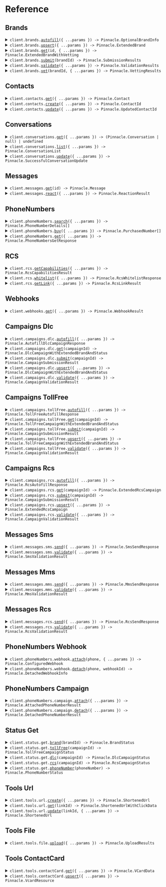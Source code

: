 # Reference

## Brands

<details><summary><code>client.brands.<a href="/src/api/resources/brands/client/Client.ts">autofill</a>({ ...params }) -> Pinnacle.OptionalBrandInfo</code></summary>
<dl>
<dd>

#### 📝 Description

<dl>
<dd>

<dl>
<dd>

Automatically populate brand information based on partial input data you provide.

</dd>
</dl>
</dd>
</dl>

#### 🔌 Usage

<dl>
<dd>

<dl>
<dd>

```typescript
await client.brands.autofill({
    additional_info: "A developer-friendly, compliant API for SMS, MMS, and RCS, built to scale real conversations.",
    name: "Pinnacle",
    options: {
        forceReload: true,
    },
    website: "https://www.pinnacle.sh",
});
```

</dd>
</dl>
</dd>
</dl>

#### ⚙️ Parameters

<dl>
<dd>

<dl>
<dd>

**request:** `Pinnacle.AutofillBrandParams`

</dd>
</dl>

<dl>
<dd>

**requestOptions:** `Brands.RequestOptions`

</dd>
</dl>
</dd>
</dl>

</dd>
</dl>
</details>

<details><summary><code>client.brands.<a href="/src/api/resources/brands/client/Client.ts">upsert</a>({ ...params }) -> Pinnacle.ExtendedBrand</code></summary>
<dl>
<dd>

#### 📝 Description

<dl>
<dd>

<dl>
<dd>

Create a new brand or update an existing brand by with the provided information.

</dd>
</dl>
</dd>
</dl>

#### 🔌 Usage

<dl>
<dd>

<dl>
<dd>

```typescript
await client.brands.upsert({
    address: "500 Folsom St, San Francisco, CA 94105",
    contact: {
        email: "michael.chen@trypinnacle.app",
        name: "Michael Chen",
        phone: "+14155551234",
        title: "Customer Support Representative",
    },
    dba: "Pinnacle RCS",
    description: "A developer-friendly, compliant API for SMS, MMS, and RCS, built to scale real conversations.",
    ein: "88-1234567",
    email: "founders@trypinnacle.app",
    id: 1,
    name: "Pinnacle",
    sector: "TECHNOLOGY",
    type: "PRIVATE_PROFIT",
    website: "https://www.pinnacle.sh",
});
```

</dd>
</dl>
</dd>
</dl>

#### ⚙️ Parameters

<dl>
<dd>

<dl>
<dd>

**request:** `Pinnacle.UpsertBrandParams`

</dd>
</dl>

<dl>
<dd>

**requestOptions:** `Brands.RequestOptions`

</dd>
</dl>
</dd>
</dl>

</dd>
</dl>
</details>

<details><summary><code>client.brands.<a href="/src/api/resources/brands/client/Client.ts">get</a>(id, { ...params }) -> Pinnacle.ExtendedBrandWithVetting</code></summary>
<dl>
<dd>

#### 📝 Description

<dl>
<dd>

<dl>
<dd>

Retrieve detailed information for a specific brand in your account by ID.

</dd>
</dl>
</dd>
</dl>

#### 🔌 Usage

<dl>
<dd>

<dl>
<dd>

```typescript
await client.brands.get(1);
```

</dd>
</dl>
</dd>
</dl>

#### ⚙️ Parameters

<dl>
<dd>

<dl>
<dd>

**id:** `number` — ID of an existing brand in your account that you want to retrieve.

</dd>
</dl>

<dl>
<dd>

**request:** `Pinnacle.BrandsGetRequest`

</dd>
</dl>

<dl>
<dd>

**requestOptions:** `Brands.RequestOptions`

</dd>
</dl>
</dd>
</dl>

</dd>
</dl>
</details>

<details><summary><code>client.brands.<a href="/src/api/resources/brands/client/Client.ts">submit</a>(brandId) -> Pinnacle.SubmissionResults</code></summary>
<dl>
<dd>

#### 📝 Description

<dl>
<dd>

<dl>
<dd>

Submit your brand for review and approval by the compliance team.

</dd>
</dl>
</dd>
</dl>

#### 🔌 Usage

<dl>
<dd>

<dl>
<dd>

```typescript
await client.brands.submit(1);
```

</dd>
</dl>
</dd>
</dl>

#### ⚙️ Parameters

<dl>
<dd>

<dl>
<dd>

**brandId:** `number`

The unique identifier of the brand you want to submit for review. <br>

Must correspond to an existing brand in your account that is ready for submission.

</dd>
</dl>

<dl>
<dd>

**requestOptions:** `Brands.RequestOptions`

</dd>
</dl>
</dd>
</dl>

</dd>
</dl>
</details>

<details><summary><code>client.brands.<a href="/src/api/resources/brands/client/Client.ts">validate</a>({ ...params }) -> Pinnacle.ValidationResults</code></summary>
<dl>
<dd>

#### 📝 Description

<dl>
<dd>

<dl>
<dd>

Validate your brand information for compliance and correctness before submission or storage.

</dd>
</dl>
</dd>
</dl>

#### 🔌 Usage

<dl>
<dd>

<dl>
<dd>

```typescript
await client.brands.validate({
    address: "500 Folsom St, San Francisco, CA 94105",
    contact: {
        email: "michael.chen@trypinnacle.app",
        name: "Michael Chen",
        phone: "+14155551234",
        title: "Customer Support Representative",
    },
    dba: "Pinnacle Messaging",
    description: "Pinnacle is an SMS, MMS, and RCS API for scaling conversations with customers you value.",
    ein: "88-1234567",
    email: "founders@trypinnacle.app",
    name: "Pinnacle",
    sector: "TECHNOLOGY",
    type: "PRIVATE_PROFIT",
    website: "https://www.pinnacle.sh",
});
```

</dd>
</dl>
</dd>
</dl>

#### ⚙️ Parameters

<dl>
<dd>

<dl>
<dd>

**request:** `Pinnacle.ValidateBrandParams`

</dd>
</dl>

<dl>
<dd>

**requestOptions:** `Brands.RequestOptions`

</dd>
</dl>
</dd>
</dl>

</dd>
</dl>
</details>

<details><summary><code>client.brands.<a href="/src/api/resources/brands/client/Client.ts">vet</a>(brandId, { ...params }) -> Pinnacle.VettingResults</code></summary>
<dl>
<dd>

#### 📝 Description

<dl>
<dd>

<dl>
<dd>

Submit a brand for external vetting verification to enhance your brand's trust score and improved message delivery rates.

</dd>
</dl>
</dd>
</dl>

#### 🔌 Usage

<dl>
<dd>

<dl>
<dd>

```typescript
await client.brands.vet(1, {});
```

</dd>
</dl>
</dd>
</dl>

#### ⚙️ Parameters

<dl>
<dd>

<dl>
<dd>

**brandId:** `number`

The unique identifier of the brand to vet. <br>

The brand must be already registered before it can be vetted.

</dd>
</dl>

<dl>
<dd>

**request:** `Pinnacle.VetBrandParams`

</dd>
</dl>

<dl>
<dd>

**requestOptions:** `Brands.RequestOptions`

</dd>
</dl>
</dd>
</dl>

</dd>
</dl>
</details>

## Contacts

<details><summary><code>client.contacts.<a href="/src/api/resources/contacts/client/Client.ts">get</a>({ ...params }) -> Pinnacle.Contact</code></summary>
<dl>
<dd>

#### 📝 Description

<dl>
<dd>

<dl>
<dd>

Retrieve contact information for a given number.

</dd>
</dl>
</dd>
</dl>

#### 🔌 Usage

<dl>
<dd>

<dl>
<dd>

```typescript
await client.contacts.get();
```

</dd>
</dl>
</dd>
</dl>

#### ⚙️ Parameters

<dl>
<dd>

<dl>
<dd>

**request:** `Pinnacle.ContactsGetRequest`

</dd>
</dl>

<dl>
<dd>

**requestOptions:** `Contacts.RequestOptions`

</dd>
</dl>
</dd>
</dl>

</dd>
</dl>
</details>

<details><summary><code>client.contacts.<a href="/src/api/resources/contacts/client/Client.ts">create</a>({ ...params }) -> Pinnacle.ContactId</code></summary>
<dl>
<dd>

#### 📝 Description

<dl>
<dd>

<dl>
<dd>

Create a new contact for a given phone number.

</dd>
</dl>
</dd>
</dl>

#### 🔌 Usage

<dl>
<dd>

<dl>
<dd>

```typescript
await client.contacts.create({
    phoneNumber: "phoneNumber",
});
```

</dd>
</dl>
</dd>
</dl>

#### ⚙️ Parameters

<dl>
<dd>

<dl>
<dd>

**request:** `Pinnacle.CreateContactParams`

</dd>
</dl>

<dl>
<dd>

**requestOptions:** `Contacts.RequestOptions`

</dd>
</dl>
</dd>
</dl>

</dd>
</dl>
</details>

<details><summary><code>client.contacts.<a href="/src/api/resources/contacts/client/Client.ts">update</a>({ ...params }) -> Pinnacle.UpdatedContactId</code></summary>
<dl>
<dd>

#### 📝 Description

<dl>
<dd>

<dl>
<dd>

Update an existing contact.

</dd>
</dl>
</dd>
</dl>

#### 🔌 Usage

<dl>
<dd>

<dl>
<dd>

```typescript
await client.contacts.update({
    description: "Retired",
    email: "alvaroopedtech@pinnacle.sh",
    name: "Retired Bestie",
    tags: ["friend"],
    id: 137,
});
```

</dd>
</dl>
</dd>
</dl>

#### ⚙️ Parameters

<dl>
<dd>

<dl>
<dd>

**request:** `Pinnacle.UpdateContactParams`

</dd>
</dl>

<dl>
<dd>

**requestOptions:** `Contacts.RequestOptions`

</dd>
</dl>
</dd>
</dl>

</dd>
</dl>
</details>

## Conversations

<details><summary><code>client.conversations.<a href="/src/api/resources/conversations/client/Client.ts">get</a>({ ...params }) -> (Pinnacle.Conversation | null) | undefined</code></summary>
<dl>
<dd>

#### 📝 Description

<dl>
<dd>

<dl>
<dd>

Fetch a specific conversation using either its unique identifier or by matching sender and recipient details.

</dd>
</dl>
</dd>
</dl>

#### 🔌 Usage

<dl>
<dd>

<dl>
<dd>

```typescript
await client.conversations.get({
    id: 1,
});
```

</dd>
</dl>
</dd>
</dl>

#### ⚙️ Parameters

<dl>
<dd>

<dl>
<dd>

**request:** `Pinnacle.GetConversationParams`

</dd>
</dl>

<dl>
<dd>

**requestOptions:** `Conversations.RequestOptions`

</dd>
</dl>
</dd>
</dl>

</dd>
</dl>
</details>

<details><summary><code>client.conversations.<a href="/src/api/resources/conversations/client/Client.ts">list</a>({ ...params }) -> Pinnacle.ConversationList</code></summary>
<dl>
<dd>

#### 📝 Description

<dl>
<dd>

<dl>
<dd>

Retrieves conversations by page with optional filtering based off provided parameters.

</dd>
</dl>
</dd>
</dl>

#### 🔌 Usage

<dl>
<dd>

<dl>
<dd>

```typescript
await client.conversations.list({
    brandId: 101,
    campaignId: 136,
    campaignType: "TOLL_FREE",
    pageIndex: 0,
    pageSize: 20,
    receiver: "+16509231662",
    sender: "+18445551234",
});
```

</dd>
</dl>
</dd>
</dl>

#### ⚙️ Parameters

<dl>
<dd>

<dl>
<dd>

**request:** `Pinnacle.ListConversationsParams`

</dd>
</dl>

<dl>
<dd>

**requestOptions:** `Conversations.RequestOptions`

</dd>
</dl>
</dd>
</dl>

</dd>
</dl>
</details>

<details><summary><code>client.conversations.<a href="/src/api/resources/conversations/client/Client.ts">update</a>({ ...params }) -> Pinnacle.SuccessfulConversationUpdate</code></summary>
<dl>
<dd>

#### 📝 Description

<dl>
<dd>

<dl>
<dd>

Update the notes associated with a specific conversation.

</dd>
</dl>
</dd>
</dl>

#### 🔌 Usage

<dl>
<dd>

<dl>
<dd>

```typescript
await client.conversations.update({
    id: 123,
    notes: "Follow-up completed. Customer satisfied with resolution.",
});
```

</dd>
</dl>
</dd>
</dl>

#### ⚙️ Parameters

<dl>
<dd>

<dl>
<dd>

**request:** `Pinnacle.UpdateConversationParams`

</dd>
</dl>

<dl>
<dd>

**requestOptions:** `Conversations.RequestOptions`

</dd>
</dl>
</dd>
</dl>

</dd>
</dl>
</details>

## Messages

<details><summary><code>client.messages.<a href="/src/api/resources/messages/client/Client.ts">get</a>(id) -> Pinnacle.Message</code></summary>
<dl>
<dd>

#### 📝 Description

<dl>
<dd>

<dl>
<dd>

Retrieve a previously sent message.

</dd>
</dl>
</dd>
</dl>

#### 🔌 Usage

<dl>
<dd>

<dl>
<dd>

```typescript
await client.messages.get(1240);
```

</dd>
</dl>
</dd>
</dl>

#### ⚙️ Parameters

<dl>
<dd>

<dl>
<dd>

**id:** `number` — Unique identifier of the message.

</dd>
</dl>

<dl>
<dd>

**requestOptions:** `Messages.RequestOptions`

</dd>
</dl>
</dd>
</dl>

</dd>
</dl>
</details>

<details><summary><code>client.messages.<a href="/src/api/resources/messages/client/Client.ts">react</a>({ ...params }) -> Pinnacle.ReactionResult</code></summary>
<dl>
<dd>

#### 📝 Description

<dl>
<dd>

<dl>
<dd>

Add or remove an emoji reaction to a previously sent message.

</dd>
</dl>
</dd>
</dl>

#### 🔌 Usage

<dl>
<dd>

<dl>
<dd>

```typescript
await client.messages.react({
    messageId: 1410,
    options: {
        force: true,
    },
    reaction: "\uD83D\uDC4D",
});
```

</dd>
</dl>
</dd>
</dl>

#### ⚙️ Parameters

<dl>
<dd>

<dl>
<dd>

**request:** `Pinnacle.ReactMessageParams`

</dd>
</dl>

<dl>
<dd>

**requestOptions:** `Messages.RequestOptions`

</dd>
</dl>
</dd>
</dl>

</dd>
</dl>
</details>

## PhoneNumbers

<details><summary><code>client.phoneNumbers.<a href="/src/api/resources/phoneNumbers/client/Client.ts">search</a>({ ...params }) -> Pinnacle.PhoneNumberDetails[]</code></summary>
<dl>
<dd>

#### 📝 Description

<dl>
<dd>

<dl>
<dd>

Search for available phone numbers that match your exact criteria.

</dd>
</dl>
</dd>
</dl>

#### 🔌 Usage

<dl>
<dd>

<dl>
<dd>

```typescript
await client.phoneNumbers.search({
    features: ["SMS", "MMS"],
    location: {
        city: "New York",
        nationalDestinationCode: "212",
    },
    number: {
        contains: "514",
        startsWith: "45",
    },
    options: {
        limit: 4,
    },
    type: ["LOCAL"],
});
```

</dd>
</dl>
</dd>
</dl>

#### ⚙️ Parameters

<dl>
<dd>

<dl>
<dd>

**request:** `Pinnacle.SearchPhoneNumberParams`

</dd>
</dl>

<dl>
<dd>

**requestOptions:** `PhoneNumbers.RequestOptions`

</dd>
</dl>
</dd>
</dl>

</dd>
</dl>
</details>

<details><summary><code>client.phoneNumbers.<a href="/src/api/resources/phoneNumbers/client/Client.ts">buy</a>({ ...params }) -> Pinnacle.PurchasedNumber[]</code></summary>
<dl>
<dd>

#### 📝 Description

<dl>
<dd>

<dl>
<dd>

Purchase one or more phone numbers found through the [search endpoint](./search). <br>

Billing uses your account credits and the numbers are ready for immediate use.

</dd>
</dl>
</dd>
</dl>

#### 🔌 Usage

<dl>
<dd>

<dl>
<dd>

```typescript
await client.phoneNumbers.buy({
    numbers: ["+18559491727"],
});
```

</dd>
</dl>
</dd>
</dl>

#### ⚙️ Parameters

<dl>
<dd>

<dl>
<dd>

**request:** `Pinnacle.BuyPhoneNumberParams`

</dd>
</dl>

<dl>
<dd>

**requestOptions:** `PhoneNumbers.RequestOptions`

</dd>
</dl>
</dd>
</dl>

</dd>
</dl>
</details>

<details><summary><code>client.phoneNumbers.<a href="/src/api/resources/phoneNumbers/client/Client.ts">get</a>({ ...params }) -> Pinnacle.PhoneNumbersGetResponse</code></summary>
<dl>
<dd>

#### 📝 Description

<dl>
<dd>

<dl>
<dd>

Retrieve information about any phone number.

</dd>
</dl>
</dd>
</dl>

#### 🔌 Usage

<dl>
<dd>

<dl>
<dd>

```typescript
await client.phoneNumbers.get({
    phone: "+11234567890",
    level: "advanced",
    options: {
        risk: true,
        enhanced_contact_info: {
            context: "This is my friend from JZ. He has done a lot in the crypto space.",
        },
    },
});
```

</dd>
</dl>
</dd>
</dl>

#### ⚙️ Parameters

<dl>
<dd>

<dl>
<dd>

**request:** `Pinnacle.RetrievePhoneNumberDetailsParams`

</dd>
</dl>

<dl>
<dd>

**requestOptions:** `PhoneNumbers.RequestOptions`

</dd>
</dl>
</dd>
</dl>

</dd>
</dl>
</details>

## RCS

<details><summary><code>client.rcs.<a href="/src/api/resources/rcs/client/Client.ts">getCapabilities</a>({ ...params }) -> Pinnacle.RcsCapabilitiesResult</code></summary>
<dl>
<dd>

#### 📝 Description

<dl>
<dd>

<dl>
<dd>

Check RCS capabilities for one or more phone numbers.

This endpoint allows you to verify which RCS features (cards, buttons, etc.) are supported
on specific phone numbers before sending RCS messages to them.

</dd>
</dl>
</dd>
</dl>

#### 🔌 Usage

<dl>
<dd>

<dl>
<dd>

```typescript
await client.rcs.getCapabilities({
    phoneNumbers: ["+12345678901", "+19876543210"],
});
```

</dd>
</dl>
</dd>
</dl>

#### ⚙️ Parameters

<dl>
<dd>

<dl>
<dd>

**request:** `Pinnacle.RcsCapabilitiesQuery`

</dd>
</dl>

<dl>
<dd>

**requestOptions:** `Rcs.RequestOptions`

</dd>
</dl>
</dd>
</dl>

</dd>
</dl>
</details>

<details><summary><code>client.rcs.<a href="/src/api/resources/rcs/client/Client.ts">whitelist</a>({ ...params }) -> Pinnacle.RcsWhitelistResponse</code></summary>
<dl>
<dd>

#### 📝 Description

<dl>
<dd>

<dl>
<dd>

Whitelist a phone number for testing with your test RCS agent.

## Overview

During development and testing, RCS agents can only send messages to whitelisted phone numbers.
Use this endpoint to add test devices to your agent's whitelist before sending test messages.

## Verification Process

After whitelisting a number, you'll need to complete verification:

1. Check the test device for an "RBM Tester Management" request
2. Accept the request on the device
3. Enter the 4-digit verification code in the Pinnacle dashboard at:
    ```
    https://app.pinnacle.sh/dashboard/brands/{brandId}?campaignId={campaignId}&campaignType=RCS
    ```

> **Important Notes**
>
> - **Testing only:** This is only required for test agents. Production agents can message any RCS-enabled number
> - **AT&T limitation:** Whitelisting may currently fail for AT&T numbers
> - **Verification required:** The whitelist request isn't complete until you verify the device.

</dd>
</dl>
</dd>
</dl>

#### 🔌 Usage

<dl>
<dd>

<dl>
<dd>

```typescript
await client.rcs.whitelist({
    agentId: "agent_XXXXXXXXXXXX",
    phoneNumber: "+12345678901",
});
```

</dd>
</dl>
</dd>
</dl>

#### ⚙️ Parameters

<dl>
<dd>

<dl>
<dd>

**request:** `Pinnacle.RcsWhitelistRequest`

</dd>
</dl>

<dl>
<dd>

**requestOptions:** `Rcs.RequestOptions`

</dd>
</dl>
</dd>
</dl>

</dd>
</dl>
</details>

<details><summary><code>client.rcs.<a href="/src/api/resources/rcs/client/Client.ts">getLink</a>({ ...params }) -> Pinnacle.RcsLinkResult</code></summary>
<dl>
<dd>

#### 📝 Description

<dl>
<dd>

<dl>
<dd>

Generate a link for initiating an RCS conversation with your agent.

Users can click these links to start conversations with your RCS agent directly
from websites, emails, or other applications.

</dd>
</dl>
</dd>
</dl>

#### 🔌 Usage

<dl>
<dd>

<dl>
<dd>

```typescript
await client.rcs.getLink({
    agentId: "agent_XXXXXXXXXXXX",
    testMode: false,
    phoneNumber: "+12345678901",
    body: "Hello, I need help with my order",
});
```

</dd>
</dl>
</dd>
</dl>

#### ⚙️ Parameters

<dl>
<dd>

<dl>
<dd>

**request:** `Pinnacle.RcsLinkRequest`

</dd>
</dl>

<dl>
<dd>

**requestOptions:** `Rcs.RequestOptions`

</dd>
</dl>
</dd>
</dl>

</dd>
</dl>
</details>

## Webhooks

<details><summary><code>client.webhooks.<a href="/src/api/resources/webhooks/client/Client.ts">get</a>({ ...params }) -> Pinnacle.WebhookResult</code></summary>
<dl>
<dd>

#### 📝 Description

<dl>
<dd>

<dl>
<dd>

Retrieve all webhook that are set up to receive events for specific URLs or phone numbers.

</dd>
</dl>
</dd>
</dl>

#### 🔌 Usage

<dl>
<dd>

<dl>
<dd>

```typescript
await client.webhooks.get({
    identifiers: [
        "https://www.pinnacle.sh/payment",
        "+14155678901",
        "https://www.pinnacle.sh/sms-callback",
        "+14153456659",
    ],
});
```

</dd>
</dl>
</dd>
</dl>

#### ⚙️ Parameters

<dl>
<dd>

<dl>
<dd>

**request:** `Pinnacle.GetWebhookParams`

</dd>
</dl>

<dl>
<dd>

**requestOptions:** `Webhooks.RequestOptions`

</dd>
</dl>
</dd>
</dl>

</dd>
</dl>
</details>

## Campaigns Dlc

<details><summary><code>client.campaigns.dlc.<a href="/src/api/resources/campaigns/resources/dlc/client/Client.ts">autofill</a>({ ...params }) -> Pinnacle.AutofillDlcCampaignResponse</code></summary>
<dl>
<dd>

#### 📝 Description

<dl>
<dd>

<dl>
<dd>

Generate campaign details based off existing campaign and the brand it's connected to.

</dd>
</dl>
</dd>
</dl>

#### 🔌 Usage

<dl>
<dd>

<dl>
<dd>

```typescript
await client.campaigns.dlc.autofill({
    additionalInfo: "Please autofill missing DLC campaign fields using my brand profile",
    campaignId: 161,
});
```

</dd>
</dl>
</dd>
</dl>

#### ⚙️ Parameters

<dl>
<dd>

<dl>
<dd>

**request:** `Pinnacle.AutofillCampaignParams`

</dd>
</dl>

<dl>
<dd>

**requestOptions:** `Dlc.RequestOptions`

</dd>
</dl>
</dd>
</dl>

</dd>
</dl>
</details>

<details><summary><code>client.campaigns.dlc.<a href="/src/api/resources/campaigns/resources/dlc/client/Client.ts">get</a>(campaignId) -> Pinnacle.DlcCampaignWithExtendedBrandAndStatus</code></summary>
<dl>
<dd>

#### 📝 Description

<dl>
<dd>

<dl>
<dd>

Retrieve 10DLC campaign.

</dd>
</dl>
</dd>
</dl>

#### 🔌 Usage

<dl>
<dd>

<dl>
<dd>

```typescript
await client.campaigns.dlc.get(28);
```

</dd>
</dl>
</dd>
</dl>

#### ⚙️ Parameters

<dl>
<dd>

<dl>
<dd>

**campaignId:** `number` — Unique identifier of the 10DLC campaign.

</dd>
</dl>

<dl>
<dd>

**requestOptions:** `Dlc.RequestOptions`

</dd>
</dl>
</dd>
</dl>

</dd>
</dl>
</details>

<details><summary><code>client.campaigns.dlc.<a href="/src/api/resources/campaigns/resources/dlc/client/Client.ts">submit</a>(campaignId) -> Pinnacle.CampaignSubmissionResult</code></summary>
<dl>
<dd>

#### 📝 Description

<dl>
<dd>

<dl>
<dd>

Submit your 10DLC campaign for approval and activation with carriers.

</dd>
</dl>
</dd>
</dl>

#### 🔌 Usage

<dl>
<dd>

<dl>
<dd>

```typescript
await client.campaigns.dlc.submit(161);
```

</dd>
</dl>
</dd>
</dl>

#### ⚙️ Parameters

<dl>
<dd>

<dl>
<dd>

**campaignId:** `number` — Unique identifier of the 10DLC campaign to submit.

</dd>
</dl>

<dl>
<dd>

**requestOptions:** `Dlc.RequestOptions`

</dd>
</dl>
</dd>
</dl>

</dd>
</dl>
</details>

<details><summary><code>client.campaigns.dlc.<a href="/src/api/resources/campaigns/resources/dlc/client/Client.ts">upsert</a>({ ...params }) -> Pinnacle.DlcCampaignWithExtendedBrandAndStatus</code></summary>
<dl>
<dd>

#### 📝 Description

<dl>
<dd>

<dl>
<dd>

Create a new 10DLC campaign or updates an existing one. <br>

Omit campaignId to create a campaign.

</dd>
</dl>
</dd>
</dl>

#### 🔌 Usage

<dl>
<dd>

<dl>
<dd>

```typescript
await client.campaigns.dlc.upsert({
    autoRenew: true,
    brand: 1,
    campaignId: 161,
    keywords: {
        HELP: {
            message: "Reply HELP for assistance, STOP to opt-out",
            values: ["HELP", "INFO", "SUPPORT"],
        },
        OPT_IN: {
            message: "Welcome! You're now subscribed to Pinnacle.",
            values: ["JOIN", "START", "SUBSCRIBE"],
        },
        OPT_OUT: {
            message: "You've been unsubscribed. Reply START to rejoin.",
            values: ["STOP", "QUIT", "UNSUBSCRIBE"],
        },
    },
    links: {
        privacyPolicy: "https://www.pinnacle.sh/privacy",
        termsOfService: "https://www.pinnacle.sh/terms",
    },
    messageFlow: "Customer initiates -> Automated response -> Agent follow-up if needed",
    name: "Account Notifications",
    options: {
        affiliateMarketing: false,
        ageGated: false,
        directLending: false,
        embeddedLink: "https://www.pinnacle.sh/example",
        embeddedPhone: false,
        numberPooling: false,
    },
    sampleMessages: ["Security alert: Unusual login detected from new device."],
    useCase: {
        sub: ["FRAUD_ALERT"],
        value: "ACCOUNT_NOTIFICATION",
    },
});
```

</dd>
</dl>
</dd>
</dl>

#### ⚙️ Parameters

<dl>
<dd>

<dl>
<dd>

**request:** `Pinnacle.campaigns.UpsertDlcCampaignParams`

</dd>
</dl>

<dl>
<dd>

**requestOptions:** `Dlc.RequestOptions`

</dd>
</dl>
</dd>
</dl>

</dd>
</dl>
</details>

<details><summary><code>client.campaigns.dlc.<a href="/src/api/resources/campaigns/resources/dlc/client/Client.ts">validate</a>({ ...params }) -> Pinnacle.CampaignValidationResult</code></summary>
<dl>
<dd>

#### 📝 Description

<dl>
<dd>

<dl>
<dd>

Validate your 10DLC campaign configuration against carrier requirements and compliance rules.

</dd>
</dl>
</dd>
</dl>

#### 🔌 Usage

<dl>
<dd>

<dl>
<dd>

```typescript
await client.campaigns.dlc.validate({
    additionalInfo: "Please validate this DLC campaign for 10DLC compliance",
    campaignId: 161,
});
```

</dd>
</dl>
</dd>
</dl>

#### ⚙️ Parameters

<dl>
<dd>

<dl>
<dd>

**request:** `Pinnacle.ValidateCampaignParams`

</dd>
</dl>

<dl>
<dd>

**requestOptions:** `Dlc.RequestOptions`

</dd>
</dl>
</dd>
</dl>

</dd>
</dl>
</details>

## Campaigns TollFree

<details><summary><code>client.campaigns.tollFree.<a href="/src/api/resources/campaigns/resources/tollFree/client/Client.ts">autofill</a>({ ...params }) -> Pinnacle.TollFreeAutofillResponse</code></summary>
<dl>
<dd>

#### 📝 Description

<dl>
<dd>

<dl>
<dd>

Generate campaign details based off existing campaign and the brand it's connected to.

</dd>
</dl>
</dd>
</dl>

#### 🔌 Usage

<dl>
<dd>

<dl>
<dd>

```typescript
await client.campaigns.tollFree.autofill({
    additionalInfo: "Please autofill missing DLC campaign fields using my brand profile",
    campaignId: 161,
});
```

</dd>
</dl>
</dd>
</dl>

#### ⚙️ Parameters

<dl>
<dd>

<dl>
<dd>

**request:** `Pinnacle.AutofillCampaignParams`

</dd>
</dl>

<dl>
<dd>

**requestOptions:** `TollFree.RequestOptions`

</dd>
</dl>
</dd>
</dl>

</dd>
</dl>
</details>

<details><summary><code>client.campaigns.tollFree.<a href="/src/api/resources/campaigns/resources/tollFree/client/Client.ts">get</a>(campaignId) -> Pinnacle.TollFreeCampaignWithExtendedBrandAndStatus</code></summary>
<dl>
<dd>

#### 📝 Description

<dl>
<dd>

<dl>
<dd>

Retrieve Toll-Free campaign.

</dd>
</dl>
</dd>
</dl>

#### 🔌 Usage

<dl>
<dd>

<dl>
<dd>

```typescript
await client.campaigns.tollFree.get(161);
```

</dd>
</dl>
</dd>
</dl>

#### ⚙️ Parameters

<dl>
<dd>

<dl>
<dd>

**campaignId:** `number` — Unique identifier of toll-free campaign.

</dd>
</dl>

<dl>
<dd>

**requestOptions:** `TollFree.RequestOptions`

</dd>
</dl>
</dd>
</dl>

</dd>
</dl>
</details>

<details><summary><code>client.campaigns.tollFree.<a href="/src/api/resources/campaigns/resources/tollFree/client/Client.ts">submit</a>(campaignId) -> Pinnacle.CampaignSubmissionResult</code></summary>
<dl>
<dd>

#### 📝 Description

<dl>
<dd>

<dl>
<dd>

Submit your toll-free campaign for approval and activation with carriers.

</dd>
</dl>
</dd>
</dl>

#### 🔌 Usage

<dl>
<dd>

<dl>
<dd>

```typescript
await client.campaigns.tollFree.submit(161);
```

</dd>
</dl>
</dd>
</dl>

#### ⚙️ Parameters

<dl>
<dd>

<dl>
<dd>

**campaignId:** `number` — Unique identifier of the toll-free campaign to submit.

</dd>
</dl>

<dl>
<dd>

**requestOptions:** `TollFree.RequestOptions`

</dd>
</dl>
</dd>
</dl>

</dd>
</dl>
</details>

<details><summary><code>client.campaigns.tollFree.<a href="/src/api/resources/campaigns/resources/tollFree/client/Client.ts">upsert</a>({ ...params }) -> Pinnacle.TollFreeCampaignWithExtendedBrandAndStatus</code></summary>
<dl>
<dd>

#### 📝 Description

<dl>
<dd>

<dl>
<dd>

Create a new toll-free campaign or updates an existing one.<br>

Omit campaignId to create a campaign.

</dd>
</dl>
</dd>
</dl>

#### 🔌 Usage

<dl>
<dd>

<dl>
<dd>

```typescript
await client.campaigns.tollFree.upsert({
    brand: 2,
    campaignId: 161,
    monthlyVolume: "1,000",
    name: "Pinnacle",
    optIn: {
        method: "DIGITAL",
        url: "https://www.pinnacle.sh/",
        workflowDescription: "Visit https://www.pinnacle.sh/",
    },
    productionMessageContent: "Join Pinnacle's workshop tomorrow and send your first RCS!",
    useCase: {
        summary: "Alerts clients about any Pinnacle hosted workshops.",
        value: "WORKSHOP_ALERTS",
    },
});
```

</dd>
</dl>
</dd>
</dl>

#### ⚙️ Parameters

<dl>
<dd>

<dl>
<dd>

**request:** `Pinnacle.campaigns.UpsertTollFreeCampaignParams`

</dd>
</dl>

<dl>
<dd>

**requestOptions:** `TollFree.RequestOptions`

</dd>
</dl>
</dd>
</dl>

</dd>
</dl>
</details>

<details><summary><code>client.campaigns.tollFree.<a href="/src/api/resources/campaigns/resources/tollFree/client/Client.ts">validate</a>({ ...params }) -> Pinnacle.CampaignValidationResult</code></summary>
<dl>
<dd>

#### 📝 Description

<dl>
<dd>

<dl>
<dd>

Validate your toll-free campaign configuration against carrier requirements and compliance rules.

</dd>
</dl>
</dd>
</dl>

#### 🔌 Usage

<dl>
<dd>

<dl>
<dd>

```typescript
await client.campaigns.tollFree.validate({
    additionalInfo: "Please validate this DLC campaign for 10DLC compliance",
    campaignId: 161,
});
```

</dd>
</dl>
</dd>
</dl>

#### ⚙️ Parameters

<dl>
<dd>

<dl>
<dd>

**request:** `Pinnacle.ValidateCampaignParams`

</dd>
</dl>

<dl>
<dd>

**requestOptions:** `TollFree.RequestOptions`

</dd>
</dl>
</dd>
</dl>

</dd>
</dl>
</details>

## Campaigns Rcs

<details><summary><code>client.campaigns.rcs.<a href="/src/api/resources/campaigns/resources/rcs/client/Client.ts">autofill</a>({ ...params }) -> Pinnacle.RcsAutofillResponse</code></summary>
<dl>
<dd>

#### 📝 Description

<dl>
<dd>

<dl>
<dd>

Generate campaign details based off existing campaign and the brand it's connected to.

</dd>
</dl>
</dd>
</dl>

#### 🔌 Usage

<dl>
<dd>

<dl>
<dd>

```typescript
await client.campaigns.rcs.autofill({
    additionalInfo: "Please autofill missing DLC campaign fields using my brand profile",
    campaignId: 161,
});
```

</dd>
</dl>
</dd>
</dl>

#### ⚙️ Parameters

<dl>
<dd>

<dl>
<dd>

**request:** `Pinnacle.AutofillCampaignParams`

</dd>
</dl>

<dl>
<dd>

**requestOptions:** `Rcs.RequestOptions`

</dd>
</dl>
</dd>
</dl>

</dd>
</dl>
</details>

<details><summary><code>client.campaigns.rcs.<a href="/src/api/resources/campaigns/resources/rcs/client/Client.ts">get</a>(campaignId) -> Pinnacle.ExtendedRcsCampaign</code></summary>
<dl>
<dd>

#### 📝 Description

<dl>
<dd>

<dl>
<dd>

Retrieve RCS campaign.

</dd>
</dl>
</dd>
</dl>

#### 🔌 Usage

<dl>
<dd>

<dl>
<dd>

```typescript
await client.campaigns.rcs.get(161);
```

</dd>
</dl>
</dd>
</dl>

#### ⚙️ Parameters

<dl>
<dd>

<dl>
<dd>

**campaignId:** `number` — Unique identifier of the RCS campaign.

</dd>
</dl>

<dl>
<dd>

**requestOptions:** `Rcs.RequestOptions`

</dd>
</dl>
</dd>
</dl>

</dd>
</dl>
</details>

<details><summary><code>client.campaigns.rcs.<a href="/src/api/resources/campaigns/resources/rcs/client/Client.ts">submit</a>(campaignId) -> Pinnacle.CampaignSubmissionResult</code></summary>
<dl>
<dd>

#### 📝 Description

<dl>
<dd>

<dl>
<dd>

Submit your RCS campaign for approval and activation with carriers.

</dd>
</dl>
</dd>
</dl>

#### 🔌 Usage

<dl>
<dd>

<dl>
<dd>

```typescript
await client.campaigns.rcs.submit(161);
```

</dd>
</dl>
</dd>
</dl>

#### ⚙️ Parameters

<dl>
<dd>

<dl>
<dd>

**campaignId:** `number` — Unique identifier of the RCS campaign to retrieve.

</dd>
</dl>

<dl>
<dd>

**requestOptions:** `Rcs.RequestOptions`

</dd>
</dl>
</dd>
</dl>

</dd>
</dl>
</details>

<details><summary><code>client.campaigns.rcs.<a href="/src/api/resources/campaigns/resources/rcs/client/Client.ts">upsert</a>({ ...params }) -> Pinnacle.ExtendedRcsCampaign</code></summary>
<dl>
<dd>

#### 📝 Description

<dl>
<dd>

<dl>
<dd>

Create a new RCS campaign or updates an existing one. <br>

Omit campaignId to create a campaign.

</dd>
</dl>
</dd>
</dl>

#### 🔌 Usage

<dl>
<dd>

<dl>
<dd>

```typescript
await client.campaigns.rcs.upsert({
    agent: {
        color: "#000000",
        description:
            "Engaging campaigns with RBM \u2013 next-gen SMS marketing with rich content and better analytics.",
        emails: [
            {
                email: "founders@trypinnacle.app",
                label: "Email Us",
            },
        ],
        heroUrl: "https://agent-logos.storage.googleapis.com/_/m0bk9mmw7kfynqiKSPfsaoc6",
        iconUrl: "https://agent-logos.storage.googleapis.com/_/m0bk9gvlDunZEw1krfruZmw3",
        name: "Pinnacle Software Development",
        phones: [
            {
                label: "Contact us directly",
                phone: "+14154467821",
            },
        ],
        websites: [
            {
                label: "Get started with Pinnacle",
                url: "https://www.trypinnacle.app/",
            },
        ],
    },
    brandVerificationUrl: "https://www.pinnacle.sh/articles-of-incorporation.pdf",
    brand: 2,
    expectedAgentResponses: [
        "Here are the things I can help you with.",
        "I can assist you with booking an appointment, or you may choose to book manually.",
        "Here are the available times to connect with a representative tomorrow.",
        "Your appointment has been scheduled.",
    ],
    links: {
        privacyPolicy: "https://www.trypinnacle.app/privacy",
        termsOfService: "https://www.trypinnacle.app/terms",
    },
    optIn: {
        method: "WEBSITE",
        termsAndConditions: "Would you like to subscribe to Pinnacle?",
    },
    optOut: {
        description: "Reply STOP to opt-out anytime.",
        keywords: ["STOP", "UNSUBSCRIBE", "END"],
    },
    useCase: {
        behavior: "Acts as a customer service representative.",
        value: "OTHER",
    },
});
```

</dd>
</dl>
</dd>
</dl>

#### ⚙️ Parameters

<dl>
<dd>

<dl>
<dd>

**request:** `Pinnacle.campaigns.UpsertRcsCampaignParams`

</dd>
</dl>

<dl>
<dd>

**requestOptions:** `Rcs.RequestOptions`

</dd>
</dl>
</dd>
</dl>

</dd>
</dl>
</details>

<details><summary><code>client.campaigns.rcs.<a href="/src/api/resources/campaigns/resources/rcs/client/Client.ts">validate</a>({ ...params }) -> Pinnacle.CampaignValidationResult</code></summary>
<dl>
<dd>

#### 📝 Description

<dl>
<dd>

<dl>
<dd>

Validate your RCS campaign configuration against carrier requirements and compliance rules.

</dd>
</dl>
</dd>
</dl>

#### 🔌 Usage

<dl>
<dd>

<dl>
<dd>

```typescript
await client.campaigns.rcs.validate({
    additionalInfo: "Please validate this DLC campaign for 10DLC compliance",
    campaignId: 161,
});
```

</dd>
</dl>
</dd>
</dl>

#### ⚙️ Parameters

<dl>
<dd>

<dl>
<dd>

**request:** `Pinnacle.ValidateCampaignParams`

</dd>
</dl>

<dl>
<dd>

**requestOptions:** `Rcs.RequestOptions`

</dd>
</dl>
</dd>
</dl>

</dd>
</dl>
</details>

## Messages Sms

<details><summary><code>client.messages.sms.<a href="/src/api/resources/messages/resources/sms/client/Client.ts">send</a>({ ...params }) -> Pinnacle.SmsSendResponse</code></summary>
<dl>
<dd>

#### 📝 Description

<dl>
<dd>

<dl>
<dd>

Send a SMS message immediately or schedule it for future delivery.

</dd>
</dl>
</dd>
</dl>

#### 🔌 Usage

<dl>
<dd>

<dl>
<dd>

```typescript
await client.messages.sms.send({
    from: "+14155164736",
    text: "Hey!",
    to: "+14154746461",
});
```

</dd>
</dl>
</dd>
</dl>

#### ⚙️ Parameters

<dl>
<dd>

<dl>
<dd>

**request:** `Pinnacle.messages.Sms`

</dd>
</dl>

<dl>
<dd>

**requestOptions:** `Sms.RequestOptions`

</dd>
</dl>
</dd>
</dl>

</dd>
</dl>
</details>

<details><summary><code>client.messages.sms.<a href="/src/api/resources/messages/resources/sms/client/Client.ts">validate</a>({ ...params }) -> Pinnacle.SmsValidationResult</code></summary>
<dl>
<dd>

#### 📝 Description

<dl>
<dd>

<dl>
<dd>

Validate SMS message content without sending it.

</dd>
</dl>
</dd>
</dl>

#### 🔌 Usage

<dl>
<dd>

<dl>
<dd>

```typescript
await client.messages.sms.validate({
    text: "Hello from Pinnacle",
});
```

</dd>
</dl>
</dd>
</dl>

#### ⚙️ Parameters

<dl>
<dd>

<dl>
<dd>

**request:** `Pinnacle.SmsContent`

</dd>
</dl>

<dl>
<dd>

**requestOptions:** `Sms.RequestOptions`

</dd>
</dl>
</dd>
</dl>

</dd>
</dl>
</details>

## Messages Mms

<details><summary><code>client.messages.mms.<a href="/src/api/resources/messages/resources/mms/client/Client.ts">send</a>({ ...params }) -> Pinnacle.MmsSendResponse</code></summary>
<dl>
<dd>

#### 📝 Description

<dl>
<dd>

<dl>
<dd>

Send a MMS immediately or schedule it for future delivery.

</dd>
</dl>
</dd>
</dl>

#### 🔌 Usage

<dl>
<dd>

<dl>
<dd>

```typescript
await client.messages.mms.send({
    from: "+14155164736",
    mediaUrls: ["https://fastly.picsum.photos/id/941/300/300.jpg?hmac=mDxM9PWSqRDjecwSCEpzU4bj35gqnG7yA25OL29uNv0"],
    options: {
        multiple_messages: true,
        validate: true,
    },
    text: "Check out this image!",
    to: "+14154746461",
});
```

</dd>
</dl>
</dd>
</dl>

#### ⚙️ Parameters

<dl>
<dd>

<dl>
<dd>

**request:** `Pinnacle.messages.Mms`

</dd>
</dl>

<dl>
<dd>

**requestOptions:** `Mms.RequestOptions`

</dd>
</dl>
</dd>
</dl>

</dd>
</dl>
</details>

<details><summary><code>client.messages.mms.<a href="/src/api/resources/messages/resources/mms/client/Client.ts">validate</a>({ ...params }) -> Pinnacle.MmsValidationResult</code></summary>
<dl>
<dd>

#### 📝 Description

<dl>
<dd>

<dl>
<dd>

Validate MMS message content without sending it.

</dd>
</dl>
</dd>
</dl>

#### 🔌 Usage

<dl>
<dd>

<dl>
<dd>

```typescript
await client.messages.mms.validate({
    mediaUrls: [
        "https://upload.wikimedia.org/wikipedia/commons/b/b9/Pizigani_1367_Chart_1MB.jpg",
        "https://fastly.picsum.photos/id/528/1000/1000.jpg?hmac=aTG0xNif9KbNryFN0ZNZ_nFK6aEpZxqUGCZF1KjOT8w",
        "https://file-examples.com/storage/fefdd7ab126835e7993bb1a/2017/10/file_example_JPG_500kB.jpg",
    ],
    text: "Check out these images!",
});
```

</dd>
</dl>
</dd>
</dl>

#### ⚙️ Parameters

<dl>
<dd>

<dl>
<dd>

**request:** `Pinnacle.MmsContent`

</dd>
</dl>

<dl>
<dd>

**requestOptions:** `Mms.RequestOptions`

</dd>
</dl>
</dd>
</dl>

</dd>
</dl>
</details>

## Messages Rcs

<details><summary><code>client.messages.rcs.<a href="/src/api/resources/messages/resources/rcs/client/Client.ts">send</a>({ ...params }) -> Pinnacle.RcsSendResponse</code></summary>
<dl>
<dd>

#### 📝 Description

<dl>
<dd>

<dl>
<dd>

Send a RCS message immediately or schedule it for future delivery. <br>

Requires an active RCS agent and recipient devices that support RCS Business Messaging.

</dd>
</dl>
</dd>
</dl>

#### 🔌 Usage

<dl>
<dd>

<dl>
<dd>

```typescript
await client.messages.rcs.send({
    quickReplies: [
        {
            type: "openUrl",
            payload: "payload",
            title: "title",
        },
    ],
    text: "text",
    from: "from",
    to: "to",
});
```

</dd>
</dl>
</dd>
</dl>

#### ⚙️ Parameters

<dl>
<dd>

<dl>
<dd>

**request:** `Pinnacle.Rcs`

</dd>
</dl>

<dl>
<dd>

**requestOptions:** `Rcs.RequestOptions`

</dd>
</dl>
</dd>
</dl>

</dd>
</dl>
</details>

<details><summary><code>client.messages.rcs.<a href="/src/api/resources/messages/resources/rcs/client/Client.ts">validate</a>({ ...params }) -> Pinnacle.RcsValidationResult</code></summary>
<dl>
<dd>

#### 📝 Description

<dl>
<dd>

<dl>
<dd>

Validate RCS message content without sending it.

</dd>
</dl>
</dd>
</dl>

#### 🔌 Usage

<dl>
<dd>

<dl>
<dd>

```typescript
await client.messages.rcs.validate({
    quickReplies: [
        {
            type: "openUrl",
            payload: "payload",
            title: "title",
        },
    ],
    text: "text",
});
```

</dd>
</dl>
</dd>
</dl>

#### ⚙️ Parameters

<dl>
<dd>

<dl>
<dd>

**request:** `Pinnacle.RcsValidateContent`

</dd>
</dl>

<dl>
<dd>

**requestOptions:** `Rcs.RequestOptions`

</dd>
</dl>
</dd>
</dl>

</dd>
</dl>
</details>

## PhoneNumbers Webhook

<details><summary><code>client.phoneNumbers.webhook.<a href="/src/api/resources/phoneNumbers/resources/webhook/client/Client.ts">attach</a>(phone, { ...params }) -> Pinnacle.ConfiguredWebhook</code></summary>
<dl>
<dd>

#### 📝 Description

<dl>
<dd>

<dl>
<dd>

Connect a webhook to your phone number to receive real-time notifications for incoming messages, delivery status updates, and other communication events.

</dd>
</dl>
</dd>
</dl>

#### 🔌 Usage

<dl>
<dd>

<dl>
<dd>

```typescript
await client.phoneNumbers.webhook.attach("%2B14155551234", {
    webhookId: 1,
});
```

</dd>
</dl>
</dd>
</dl>

#### ⚙️ Parameters

<dl>
<dd>

<dl>
<dd>

**phone:** `string`

The phone number you want to attach the webhook to in E.164 format. Make sure it is url encoded (i.e. replace the leading + with %2B). <br>

Must be a phone number that you own and have already [purchased](./buy) through the API.

</dd>
</dl>

<dl>
<dd>

**request:** `Pinnacle.AttachWebhookParams`

</dd>
</dl>

<dl>
<dd>

**requestOptions:** `Webhook.RequestOptions`

</dd>
</dl>
</dd>
</dl>

</dd>
</dl>
</details>

<details><summary><code>client.phoneNumbers.webhook.<a href="/src/api/resources/phoneNumbers/resources/webhook/client/Client.ts">detach</a>(phone, webhookId) -> Pinnacle.DetachedWebhookInfo</code></summary>
<dl>
<dd>

#### 📝 Description

<dl>
<dd>

<dl>
<dd>

Disconnect a webhook from your phone number to stop receiving event notifications for that specific number. <br>

The webhook configuration itself remains intact and available for use with other phone numbers.

</dd>
</dl>
</dd>
</dl>

#### 🔌 Usage

<dl>
<dd>

<dl>
<dd>

```typescript
await client.phoneNumbers.webhook.detach("+14155551234", 123);
```

</dd>
</dl>
</dd>
</dl>

#### ⚙️ Parameters

<dl>
<dd>

<dl>
<dd>

**phone:** `string`

The phone number you want to attach the webhook to in E.164 format. Make sure it is url encoded (i.e. replace the leading + with %2B). <br>

Must be a phone number that you own and currently has the specified webhook attached.

</dd>
</dl>

<dl>
<dd>

**webhookId:** `number`

The unique identifier of the webhook you want to detach from the phone number. <br>

This must be a valid webhook ID that is currently attached to the specified phone number.

</dd>
</dl>

<dl>
<dd>

**requestOptions:** `Webhook.RequestOptions`

</dd>
</dl>
</dd>
</dl>

</dd>
</dl>
</details>

## PhoneNumbers Campaign

<details><summary><code>client.phoneNumbers.campaign.<a href="/src/api/resources/phoneNumbers/resources/campaign/client/Client.ts">attach</a>({ ...params }) -> Pinnacle.AttachedPhoneNumberResult</code></summary>
<dl>
<dd>

#### 📝 Description

<dl>
<dd>

<dl>
<dd>

Link a phone number to a specific campaign.

</dd>
</dl>
</dd>
</dl>

#### 🔌 Usage

<dl>
<dd>

<dl>
<dd>

```typescript
await client.phoneNumbers.campaign.attach({
    phones: ["+14155550123", "+14155559876", "+14155550111"],
    campaignType: "TOLL_FREE",
    campaignId: 101,
});
```

</dd>
</dl>
</dd>
</dl>

#### ⚙️ Parameters

<dl>
<dd>

<dl>
<dd>

**request:** `Pinnacle.phoneNumbers.AttachCampaignParams`

</dd>
</dl>

<dl>
<dd>

**requestOptions:** `Campaign.RequestOptions`

</dd>
</dl>
</dd>
</dl>

</dd>
</dl>
</details>

<details><summary><code>client.phoneNumbers.campaign.<a href="/src/api/resources/phoneNumbers/resources/campaign/client/Client.ts">detach</a>({ ...params }) -> Pinnacle.DetachedPhoneNumberResult</code></summary>
<dl>
<dd>

#### 📝 Description

<dl>
<dd>

<dl>
<dd>

Remove the association between a phone number and its attached campaign.

</dd>
</dl>
</dd>
</dl>

#### 🔌 Usage

<dl>
<dd>

<dl>
<dd>

```typescript
await client.phoneNumbers.campaign.detach({
    phones: ["+14155559876", "14155550111"],
});
```

</dd>
</dl>
</dd>
</dl>

#### ⚙️ Parameters

<dl>
<dd>

<dl>
<dd>

**request:** `Pinnacle.phoneNumbers.DetachCampaignParams`

</dd>
</dl>

<dl>
<dd>

**requestOptions:** `Campaign.RequestOptions`

</dd>
</dl>
</dd>
</dl>

</dd>
</dl>
</details>

## Status Get

<details><summary><code>client.status.get.<a href="/src/api/resources/status/resources/get/client/Client.ts">brand</a>(brandId) -> Pinnacle.BrandStatus</code></summary>
<dl>
<dd>

#### 📝 Description

<dl>
<dd>

<dl>
<dd>

Retrieve a brand's status.

</dd>
</dl>
</dd>
</dl>

#### 🔌 Usage

<dl>
<dd>

<dl>
<dd>

```typescript
await client.status.get.brand(28);
```

</dd>
</dl>
</dd>
</dl>

#### ⚙️ Parameters

<dl>
<dd>

<dl>
<dd>

**brandId:** `number` — ID of the brand.

</dd>
</dl>

<dl>
<dd>

**requestOptions:** `Get.RequestOptions`

</dd>
</dl>
</dd>
</dl>

</dd>
</dl>
</details>

<details><summary><code>client.status.get.<a href="/src/api/resources/status/resources/get/client/Client.ts">tollFree</a>(campaignId) -> Pinnacle.TollFreeCampaignStatus</code></summary>
<dl>
<dd>

#### 📝 Description

<dl>
<dd>

<dl>
<dd>

Retrieve a toll-free campaign's status.

</dd>
</dl>
</dd>
</dl>

#### 🔌 Usage

<dl>
<dd>

<dl>
<dd>

```typescript
await client.status.get.tollFree(28);
```

</dd>
</dl>
</dd>
</dl>

#### ⚙️ Parameters

<dl>
<dd>

<dl>
<dd>

**campaignId:** `number` — ID of the toll-free campaign.

</dd>
</dl>

<dl>
<dd>

**requestOptions:** `Get.RequestOptions`

</dd>
</dl>
</dd>
</dl>

</dd>
</dl>
</details>

<details><summary><code>client.status.get.<a href="/src/api/resources/status/resources/get/client/Client.ts">dlc</a>(campaignId) -> Pinnacle.DlcCampaignStatus</code></summary>
<dl>
<dd>

#### 📝 Description

<dl>
<dd>

<dl>
<dd>

Retrieve a 10DLC campaign's status.

</dd>
</dl>
</dd>
</dl>

#### 🔌 Usage

<dl>
<dd>

<dl>
<dd>

```typescript
await client.status.get.dlc(28);
```

</dd>
</dl>
</dd>
</dl>

#### ⚙️ Parameters

<dl>
<dd>

<dl>
<dd>

**campaignId:** `number` — ID of the 10DLC campaign.

</dd>
</dl>

<dl>
<dd>

**requestOptions:** `Get.RequestOptions`

</dd>
</dl>
</dd>
</dl>

</dd>
</dl>
</details>

<details><summary><code>client.status.get.<a href="/src/api/resources/status/resources/get/client/Client.ts">rcs</a>(campaignId) -> Pinnacle.RcsCampaignStatus</code></summary>
<dl>
<dd>

#### 📝 Description

<dl>
<dd>

<dl>
<dd>

Retrieve a RCS campaign's status.

</dd>
</dl>
</dd>
</dl>

#### 🔌 Usage

<dl>
<dd>

<dl>
<dd>

```typescript
await client.status.get.rcs(28);
```

</dd>
</dl>
</dd>
</dl>

#### ⚙️ Parameters

<dl>
<dd>

<dl>
<dd>

**campaignId:** `number` — ID of the campaign.

</dd>
</dl>

<dl>
<dd>

**requestOptions:** `Get.RequestOptions`

</dd>
</dl>
</dd>
</dl>

</dd>
</dl>
</details>

<details><summary><code>client.status.get.<a href="/src/api/resources/status/resources/get/client/Client.ts">phoneNumber</a>(phoneNumber) -> Pinnacle.PhoneNumberStatus</code></summary>
<dl>
<dd>

#### 📝 Description

<dl>
<dd>

<dl>
<dd>

Retrieve a phone number's order status and campaign attachment status. <br>

Check if a number is active and ready to send messages.

</dd>
</dl>
</dd>
</dl>

#### 🔌 Usage

<dl>
<dd>

<dl>
<dd>

```typescript
await client.status.get.phoneNumber("+14151234567");
```

</dd>
</dl>
</dd>
</dl>

#### ⚙️ Parameters

<dl>
<dd>

<dl>
<dd>

**phoneNumber:** `string` — Phone number in E164 format that is in review.

</dd>
</dl>

<dl>
<dd>

**requestOptions:** `Get.RequestOptions`

</dd>
</dl>
</dd>
</dl>

</dd>
</dl>
</details>

## Tools Url

<details><summary><code>client.tools.url.<a href="/src/api/resources/tools/resources/url/client/Client.ts">create</a>({ ...params }) -> Pinnacle.ShortenedUrl</code></summary>
<dl>
<dd>

#### 📝 Description

<dl>
<dd>

<dl>
<dd>

Create a shortened URL that redirects visitors to the provided destination URL.

</dd>
</dl>
</dd>
</dl>

#### 🔌 Usage

<dl>
<dd>

<dl>
<dd>

```typescript
await client.tools.url.create({
    url: "https://www.pinnacle.sh/",
    options: {
        expiresAt: "2025-06-23T16:18:25.000Z",
    },
});
```

</dd>
</dl>
</dd>
</dl>

#### ⚙️ Parameters

<dl>
<dd>

<dl>
<dd>

**request:** `Pinnacle.tools.CreateUrlParams`

</dd>
</dl>

<dl>
<dd>

**requestOptions:** `Url.RequestOptions`

</dd>
</dl>
</dd>
</dl>

</dd>
</dl>
</details>

<details><summary><code>client.tools.url.<a href="/src/api/resources/tools/resources/url/client/Client.ts">get</a>(linkId) -> Pinnacle.ShortenedUrlWithClickData</code></summary>
<dl>
<dd>

#### 📝 Description

<dl>
<dd>

<dl>
<dd>

Retrieve configuration and details for your shortened URL using its unique identifier.

</dd>
</dl>
</dd>
</dl>

#### 🔌 Usage

<dl>
<dd>

<dl>
<dd>

```typescript
await client.tools.url.get("ePzVxILF");
```

</dd>
</dl>
</dd>
</dl>

#### ⚙️ Parameters

<dl>
<dd>

<dl>
<dd>

**linkId:** `string`

Unique identifier from your shortened URL. For example, for `https://pncl.to/ePzVxILF`, the `linkId` is `ePzVxILF`. <br>

See the response of [Create Shortened URL](./create-url) for more information.

</dd>
</dl>

<dl>
<dd>

**requestOptions:** `Url.RequestOptions`

</dd>
</dl>
</dd>
</dl>

</dd>
</dl>
</details>

<details><summary><code>client.tools.url.<a href="/src/api/resources/tools/resources/url/client/Client.ts">update</a>(linkId, { ...params }) -> Pinnacle.ShortenedUrl</code></summary>
<dl>
<dd>

#### 📝 Description

<dl>
<dd>

<dl>
<dd>

Update the destination or configuration of an existing shortened URL.

</dd>
</dl>
</dd>
</dl>

#### 🔌 Usage

<dl>
<dd>

<dl>
<dd>

```typescript
await client.tools.url.update("ePzVxILF", {
    url: "https://www.pinnacle.sh/",
});
```

</dd>
</dl>
</dd>
</dl>

#### ⚙️ Parameters

<dl>
<dd>

<dl>
<dd>

**linkId:** `string`

Unique identifier from your shortened URL. For example, for `https://pncl.to/ePzVxILF`, the `linkId` is `ePzVxILF`. <br>

See the response of [Create Shortened URL](./create-url) for more information.

</dd>
</dl>

<dl>
<dd>

**request:** `Pinnacle.tools.UpdateUrlParams`

</dd>
</dl>

<dl>
<dd>

**requestOptions:** `Url.RequestOptions`

</dd>
</dl>
</dd>
</dl>

</dd>
</dl>
</details>

## Tools File

<details><summary><code>client.tools.file.<a href="/src/api/resources/tools/resources/file/client/Client.ts">upload</a>({ ...params }) -> Pinnacle.UploadResults</code></summary>
<dl>
<dd>

#### 📝 Description

<dl>
<dd>

<dl>
<dd>

Generate presigned URLs that let you upload files directly to our storage and allow your users to download them securely.

</dd>
</dl>
</dd>
</dl>

#### 🔌 Usage

<dl>
<dd>

<dl>
<dd>

```typescript
await client.tools.file.upload({
    contentType: "image/jpeg",
    size: 1024,
    name: "test.jpg",
    options: {
        download: {
            expiresAt: "2025-06-30T12:00:00.000Z",
        },
    },
});
```

</dd>
</dl>
</dd>
</dl>

#### ⚙️ Parameters

<dl>
<dd>

<dl>
<dd>

**request:** `Pinnacle.tools.UploadFileParams`

</dd>
</dl>

<dl>
<dd>

**requestOptions:** `File_.RequestOptions`

</dd>
</dl>
</dd>
</dl>

</dd>
</dl>
</details>

## Tools ContactCard

<details><summary><code>client.tools.contactCard.<a href="/src/api/resources/tools/resources/contactCard/client/Client.ts">get</a>({ ...params }) -> Pinnacle.VCardData</code></summary>
<dl>
<dd>

#### 📝 Description

<dl>
<dd>

<dl>
<dd>

Retrieve contact information as a vCard and get a presigned URL to download the file.

</dd>
</dl>
</dd>
</dl>

#### 🔌 Usage

<dl>
<dd>

<dl>
<dd>

```typescript
await client.tools.contactCard.get({
    id: 33,
});
```

</dd>
</dl>
</dd>
</dl>

#### ⚙️ Parameters

<dl>
<dd>

<dl>
<dd>

**request:** `Pinnacle.tools.GetVcardParams`

</dd>
</dl>

<dl>
<dd>

**requestOptions:** `ContactCard.RequestOptions`

</dd>
</dl>
</dd>
</dl>

</dd>
</dl>
</details>

<details><summary><code>client.tools.contactCard.<a href="/src/api/resources/tools/resources/contactCard/client/Client.ts">upsert</a>({ ...params }) -> Pinnacle.VcardResource</code></summary>
<dl>
<dd>

#### 📝 Description

<dl>
<dd>

<dl>
<dd>

Create a new contact card or updates an existing one with full vCard data.

</dd>
</dl>
</dd>
</dl>

#### 🔌 Usage

<dl>
<dd>

<dl>
<dd>

```typescript
await client.tools.contactCard.upsert({
    id: 34,
    formattedName: "Jane Smith",
    name: {
        familyName: "Smith",
        givenName: "Jane",
        additionalNames: ["A."],
        honorificPrefixes: ["Dr."],
        honorificSuffixes: ["PhD"],
    },
    nickname: ["Janie"],
    birthday: "1990-02-15",
    addresses: [
        {
            countryName: "USA",
            extendedAddress: "Apt. 4B",
            locality: "Anytown",
            postalCode: "90210",
            postOfficeBox: "PO Box 123",
            region: "CA",
            streetAddress: "123 Main St",
            type: ["HOME", "PREF"],
        },
    ],
    url: "https://app.pinnacle.sh",
    phones: [
        {
            type: ["CELL"],
            value: "+15551234567",
        },
    ],
    emails: [
        {
            type: ["INTERNET"],
            value: "jane.smith@example.com",
        },
    ],
    timezone: "America/Los_Angeles",
    geo: {
        latitude: 34.0522,
        longitude: -118.2437,
    },
    title: "Engineer",
    role: "Developer",
    organization: {
        name: "Acme Co",
        units: ["Engineering", "R&D"],
    },
    categories: ["Friend", "Colleague"],
    note: "Test contact entry",
    photo: "https://fastly.picsum.photos/id/853/200/200.jpg?hmac=f4LF-tVBBnJb9PQAVEO8GCTGWgLUnxQLw44rUofE6mQ",
});
```

</dd>
</dl>
</dd>
</dl>

#### ⚙️ Parameters

<dl>
<dd>

<dl>
<dd>

**request:** `Pinnacle.tools.UpsertVcardParams`

</dd>
</dl>

<dl>
<dd>

**requestOptions:** `ContactCard.RequestOptions`

</dd>
</dl>
</dd>
</dl>

</dd>
</dl>
</details>
